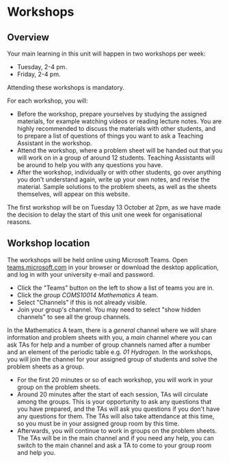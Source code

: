 # Workshops

## Overview

Your main learning in this unit will happen in two workshops per week:

  - Tuesday, 2-4 pm.
  - Friday, 2-4 pm.

Attending these workshops is mandatory. 

For each workshop, you will:

  - Before the workshop, prepare yourselves by studying the assigned materials, for example watching videos or reading lecture notes. You are highly recommended to discuss the materials with other students, and to prepare a list of questions of things you want to ask a Teaching Assistant in the workshop.
  - Attend the workshop, where a problem sheet will be handed out that you will work on in a group of around 12 students. Teaching Assistants will be around to help you with any questions you have.
  - After the workshop, individually or with other students, go over anything you don't understand again, write up your own notes, and revise the material. Sample solutions to the problem sheets, as well as the sheets themselves, will appear on this website.

The first workshop will be on Tuesday 13 October at 2pm, as we have made the decision to delay the start of this unit one week for organisational reasons.

## Workshop location

The workshops will be held online using Microsoft Teams. Open [teams.microsoft.com](http://teams.microsoft.com/) in your browser or download the desktop application, and log in with your university e-mail and password. 

  - Click the "Teams" button on the left to show a list of teams you are in.
  - Click the _group COMS10014 Mathematics A_ team.
  - Select "Channels" if this is not already visible.
  - Join your group's channel. You may need to select "show hidden channels" to see all the group channels.

In the Mathematics A team, there is a _general_ channel where we will share information and problem sheets with you, a _main_ channel where you can ask TAs for help and a number of group channels named after a number and an element of the periodic table e.g. _01 Hydrogen_. In the workshops, you will join the channel for your assigned group of students and solve the problem sheets as a group.

  * For the first 20 minutes or so of each workshop, you will work in your group on the problem sheets.
  * Around 20 minutes after the start of each session, TAs will circulate among the groups. This is your opportunity to ask any questions that you have prepared, and the TAs will ask you questions if you don't have any questions for them. The TAs will also take attendance at this time, so you must be in your assigned group room by this time.
  * Afterwards, you will continue to work in groups on the problem sheets. The TAs will be in the main channel and if you need any help, you can switch to the main channel and ask a TA to come to your group room and help you.

